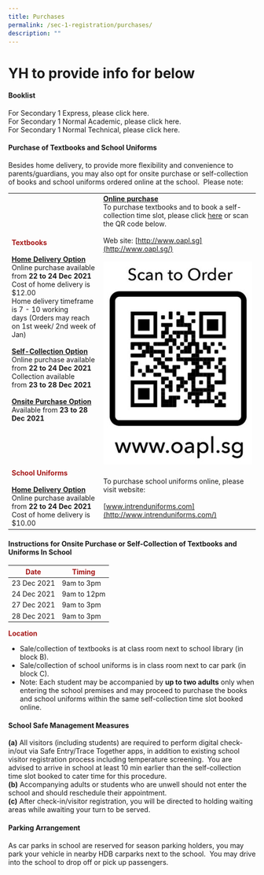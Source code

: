 ```yaml
---
title: Purchases
permalink: /sec-1-registration/purchases/
description: ""
---
```

# YH to provide info for below<br>

#### Booklist

For Secondary 1 Express, please click here.<br>
For Secondary 1 Normal Academic, please click here.<br>
For Secondary 1 Normal Technical, please click here.

#### Purchase of Textbooks and School Uniforms

Besides home delivery, to provide more flexibility and convenience to parents/guardians, you may also opt for onsite purchase or self-collection of books and school uniforms ordered online at the school.  Please note:

| | |
| -------- | -------- |
| <span style = "color: #a61818"> <b>Textbooks</b></span><br><br>**<u>Home Delivery Option</u>**<br>Online purchase available from **22 to 24 Dec 2021**<br>Cost of home delivery is $12.00<br>Home delivery timeframe is 7 - 10 working days (Orders may reach on 1st week/ 2nd week of Jan)<br><br>**<u>Self-Collection Option</u>**<br>Online purchase available from **22 to 24 Dec 2021**<br>Collection available from **23 to 28 Dec 2021**<br><br>**<u>Onsite Purchase Option</u>**<br>Available from **23 to 28 Dec 2021**     | **<u>Online purchase</u>**<br>To purchase textbooks and to book a self-collection time slot, please click [here](http://www.oapl.sg/) or scan the QR code below.<br><br>Web site: [http://www.oapl.sg](http://www.oapl.sg/)<br><br>![](/images/Sec%201%20Registration/OnlinePurchase_OAPL.jpg)    |
| <span style = "color: #a61818"> <b>School Uniforms</b></span><br><br>**<u>Home Delivery Option</u>**<br>Online purchase available from **22 to 24 Dec 2021**<br>Cost of home delivery is $10.00     | To purchase school uniforms online, please visit website:<br><br>[www.intrenduniforms.com](http://www.intrenduniforms.com/)     |

#### Instructions for Onsite Purchase or Self-Collection of Textbooks and Uniforms In School

| <span style = "color: #a61818">Date</span> | <span style = "color: #a61818">Timing</span> |
| -------- | -------- |
| 23 Dec 2021     | 9am to 3pm     |
| 24 Dec 2021    | 9am to 12pm     |
| 27 Dec 2021     | 9am to 3pm     |
| 28 Dec 2021     | 9am to 3pm     |

<span style = "color: #a61818"> <b>Location</b></span><br>
* Sale/collection of textbooks is at class room next to school library (in block B).<br>
* Sale/collection of school uniforms is in class room next to car park (in block C).<br>
* Note: Each student may be accompanied by **up to two adults** only when entering the school premises and may proceed to purchase the books and school uniforms within the same self-collection time slot booked online.

#### School Safe Management Measures

**(a)** All visitors (including students) are required to perform digital check-in/out via Safe Entry/Trace Together apps, in addition to existing school visitor registration process including temperature screening.  You are advised to arrive in school at least 10 min earlier than the self-collection time slot booked to cater time for this procedure.<br>
**(b)** Accompanying adults or students who are unwell should not enter the school and should reschedule their appointment.<br>
**(c)** After check-in/visitor registration, you will be directed to holding waiting areas while awaiting your turn to be served.

#### Parking Arrangement

As car parks in school are reserved for season parking holders, you may park your vehicle in nearby HDB carparks next to the school.  You may drive into the school to drop off or pick up passengers.